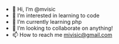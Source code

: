 - 👋 Hi, I’m @mvisic
- 👀 I’m interested in learning to code
- 🌱 I’m currently learning php
- 💞️ I’m looking to collaborate on anything!
- 📫 How to reach me mivisic@gmail.com

<!---
mvisic/mvisic is a ✨ special ✨ repository because its `README.md` (this file) appears on your GitHub profile.
You can click the Preview link to take a look at your changes.
--->
